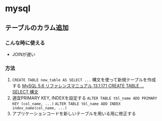 # mysql

## テーブルのカラム追加
### こんな時に使える
- JOINが遅い

### 方法
1. `CREATE TABLE new_table AS SELECT ...` 構文を使って新規テーブルを作成する
[MySQL 5.6 リファレンスマニュアル 13.1.17.1 CREATE TABLE ... SELECT 構文](https://dev.mysql.com/doc/refman/5.6/ja/create-table-select.html)
2. 適宜PRIMARY KEY, INDEXを設定する
`ALTER TABLE tbl_name ADD PRIMARY KEY (col_name, ...)` 
`ALTER TABLE tbl_name ADD INDEX index_name(col_name, ...)`
4. アプリケーションコードを新しいテーブルを用いる用に修正する


<!--stackedit_data:
eyJoaXN0b3J5IjpbNzQyMTk1NjA1XX0=
-->